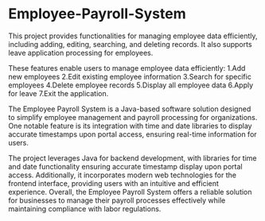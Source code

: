 # Employee-Payroll-System
This project provides functionalities for managing employee data efficiently, including adding, editing, searching, and deleting records. It also supports leave application processing for employees.

These features enable users to manage employee data efficiently:
1.Add new employees
2.Edit existing employee information
3.Search for specific employees
4.Delete employee records
5.Display all employee data
6.Apply for leave
7.Exit the application.

The Employee Payroll System is a Java-based software solution designed to simplify employee management and payroll processing for organizations. One notable feature is its integration with time and date libraries to display accurate timestamps upon portal access, ensuring real-time information for users.

The project leverages Java for backend development, with libraries for time and date functionality ensuring accurate timestamp display upon portal access. Additionally, it incorporates modern web technologies for the frontend interface, providing users with an intuitive and efficient experience. Overall, the Employee Payroll System offers a reliable solution for businesses to manage their payroll processes effectively while maintaining compliance with labor regulations.
